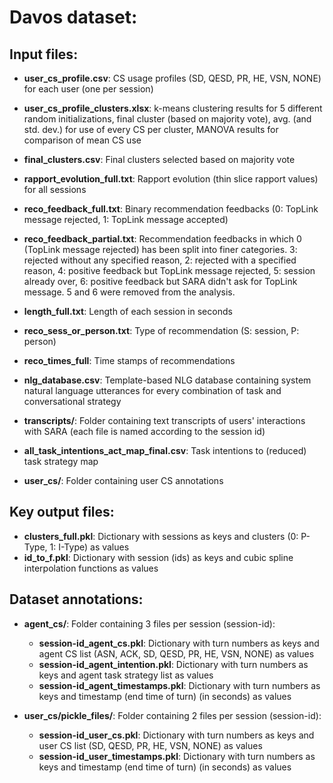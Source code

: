# Davos dataset:
## Input files:
- **user_cs_profile.csv**: CS usage profiles (SD, QESD, PR, HE, VSN, NONE) for each user (one per session)
- **user_cs_profile_clusters.xlsx**: k-means clustering results for 5 different random initializations, final cluster (based on majority vote), avg. (and std. dev.) for use of every CS per cluster, MANOVA results for comparison of mean CS use
- **final_clusters.csv**: Final clusters selected based on majority vote

- **rapport_evolution_full.txt**: Rapport evolution (thin slice rapport values) for all sessions

- **reco_feedback_full.txt**: Binary recommendation feedbacks (0: TopLink message rejected, 1: TopLink message accepted)
- **reco_feedback_partial.txt**: Recommendation feedbacks in which 0 (TopLink message rejected) has been split into finer categories. 3: rejected without any specified reason, 2: rejected with a specified reason, 4: positive feedback but TopLink message rejected, 5: session already over, 6: positive feedback but SARA didn't ask for TopLink message. 5 and 6 were removed from the analysis.
- **length_full.txt**: Length of each session in seconds
- **reco_sess_or_person.txt**: Type of recommendation (S: session, P: person)
- **reco_times_full**: Time stamps of recommendations

- **nlg_database.csv**: Template-based NLG database containing system natural language utterances for every combination of task and conversational strategy
- **transcripts/**: Folder containing text transcripts of users' interactions with SARA (each file is named according to the session id)

- **all_task_intentions_act_map_final.csv**: Task intentions to (reduced) task strategy map
- **user_cs/**: Folder containing user CS annotations

## Key output files:
- **clusters_full.pkl**: Dictionary with sessions as keys and clusters (0: P-Type, 1: I-Type) as values
- **id_to_f.pkl**: Dictionary with session (ids) as keys and cubic spline interpolation functions as values

## Dataset annotations:
- **agent_cs/**: Folder containing 3 files per session (session-id):
  - **session-id_agent_cs.pkl**: Dictionary with turn numbers as keys and agent CS list (ASN, ACK, SD, QESD, PR, HE, VSN, NONE) as values
  - **session-id_agent_intention.pkl**: Dictionary with turn numbers as keys and agent task strategy list as values
  - **session-id_agent_timestamps.pkl**: Dictionary with turn numbers as keys and timestamp (end time of turn) (in seconds) as values

- **user_cs/pickle_files/**: Folder containing 2 files per session (session-id):
  - **session-id_user_cs.pkl**: Dictionary with turn numbers as keys and user CS list (SD, QESD, PR, HE, VSN, NONE) as values
  - **session-id_user_timestamps.pkl**: Dictionary with turn numbers as keys and timestamp (end time of turn) (in seconds) as values
